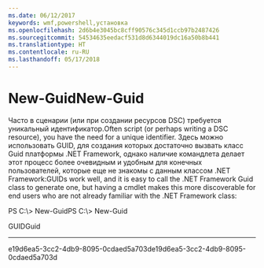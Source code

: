 ```yaml
---
ms.date: 06/12/2017
keywords: wmf,powershell,установка
ms.openlocfilehash: 2d6b4e3045bc8cff90576c345d1ccb97b2487426
ms.sourcegitcommit: 54534635eedacf531d8d6344019dc16a50b8b441
ms.translationtype: HT
ms.contentlocale: ru-RU
ms.lasthandoff: 05/17/2018
---
```

# <a name="new-guid"></a><span data-ttu-id="8c731-102">New-Guid</span><span class="sxs-lookup"><span data-stu-id="8c731-102">New-Guid</span></span>
<span data-ttu-id="8c731-103">Часто в сценарии (или при создании ресурсов DSC) требуется уникальный идентификатор.</span><span class="sxs-lookup"><span data-stu-id="8c731-103">Often script (or perhaps writing a DSC resource), you have the need for a unique identifier.</span></span> <span data-ttu-id="8c731-104">Здесь можно использовать GUID, для создания которых достаточно вызвать класс Guid платформы .NET Framework, однако наличие командлета делает этот процесс более очевидным и удобным для конечных пользователей, которые еще не знакомы с данным классом .NET Framework:</span><span class="sxs-lookup"><span data-stu-id="8c731-104">GUIDs work well, and it is easy to call the .NET Framework Guid class to generate one, but having a cmdlet makes this more discoverable for end users who are not already familiar with the .NET Framework class:</span></span>

<span data-ttu-id="8c731-105">PS C:\\&gt; New-Guid</span><span class="sxs-lookup"><span data-stu-id="8c731-105">PS C:\\&gt; New-Guid</span></span>

<span data-ttu-id="8c731-106">GUID</span><span class="sxs-lookup"><span data-stu-id="8c731-106">Guid</span></span>

----

<span data-ttu-id="8c731-107">e19d6ea5-3cc2-4db9-8095-0cdaed5a703d</span><span class="sxs-lookup"><span data-stu-id="8c731-107">e19d6ea5-3cc2-4db9-8095-0cdaed5a703d</span></span>
